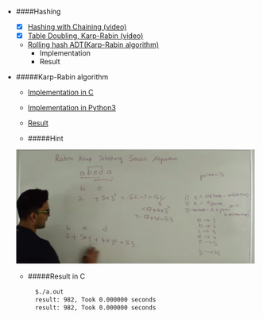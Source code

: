 * ####Hashing
    - [x] [Hashing with Chaining (video)](https://www.youtube.com/watch?v=0M_kIqhwbFo&list=PLUl4u3cNGP61Oq3tWYp6V_F-5jb5L2iHb&index=8)
    - [x] [Table Doubling, Karp-Rabin (video)](https://www.youtube.com/watch?v=BRO7mVIFt08&index=9&list=PLUl4u3cNGP61Oq3tWYp6V_F-5jb5L2iHb)
	* [Rolling hash ADT(Karp-Rabin algorithm)](#karp-rabin-algorithm)
		* Implementation
		* Result


* #####Karp-Rabin algorithm
	* [Implementation in C](https://github.com/zpoint/Algorithms/blob/master/Hashing/KR_string.c)
	* [Implementation in Python3](https://github.com/zpoint/Algorithms/blob/master/Hashing/KR_string.py)
	* [Result](#result-in-c)

	* #####Hint

	![image](https://github.com/zpoint/Algorithms/blob/master/screenshots/hs.png)


	* #####Result in C


			$./a.out
			result: 982, Took 0.000000 seconds
            result: 982, Took 0.000000 seconds
